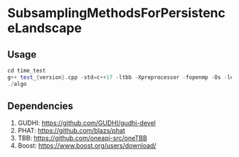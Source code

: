 # SubsamplingMethodsForPersistenceLandscape

## Usage

```c++
cd time_test
g++ test_{version}.cpp -std=c++17 -ltbb -Xpreprocessor -fopenmp -Os -lomp -o algo
./algo
```
## Dependencies

1. GUDHI: https://github.com/GUDHI/gudhi-devel
2. PHAT: https://github.com/blazs/phat
3. TBB: https://github.com/oneapi-src/oneTBB
4. Boost: https://www.boost.org/users/download/
